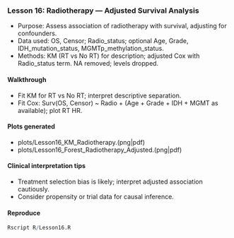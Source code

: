### Lesson 16: Radiotherapy — Adjusted Survival Analysis

- Purpose: Assess association of radiotherapy with survival, adjusting for confounders.
- Data used: OS, Censor; Radio_status; optional Age, Grade, IDH_mutation_status, MGMTp_methylation_status.
- Methods: KM (RT vs No RT) for description; adjusted Cox with Radio_status term. NA removed; levels dropped.

#### Walkthrough
- Fit KM for RT vs No RT; interpret descriptive separation.
- Fit Cox: Surv(OS, Censor) ~ Radio + (Age + Grade + IDH + MGMT as available); plot RT HR.

#### Plots generated
- plots/Lesson16_KM_Radiotherapy.(png|pdf)
- plots/Lesson16_Forest_Radiotherapy_Adjusted.(png|pdf)

#### Clinical interpretation tips
- Treatment selection bias is likely; interpret adjusted association cautiously.
- Consider propensity or trial data for causal inference.

#### Reproduce
```r
Rscript R/Lesson16.R
```


